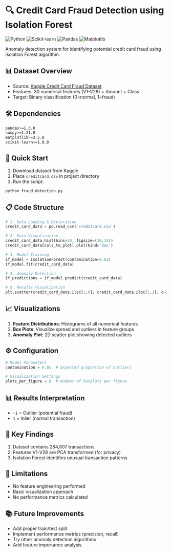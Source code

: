 # 🔍 Credit Card Fraud Detection using Isolation Forest

![Python](https://img.shields.io/badge/Python-3.7+-blue) ![Scikit-learn](https://img.shields.io/badge/Scikit--learn-1.0+-orange) ![Pandas](https://img.shields.io/badge/Pandas-1.3+-green) ![Matplotlib](https://img.shields.io/badge/Matplotlib-3.5+-yellow)

Anomaly detection system for identifying potential credit card fraud using Isolation Forest algorithm.

## 📊 Dataset Overview
- Source: [Kaggle Credit Card Fraud Dataset](https://www.kaggle.com/datasets/mlg-ulb/creditcardfraud)
- Features: 30 numerical features (V1-V28) + Amount + Class
- Target: Binary classification (0=normal, 1=fraud)

## 🛠️ Dependencies
```bash
pandas>=1.3.0
numpy>=1.21.0
matplotlib>=3.5.0
scikit-learn>=1.0.0
```

## 🚀 Quick Start
1. Download dataset from Kaggle
2. Place `creditcard.csv` in project directory
3. Run the script:
```bash
python fraud_detection.py
```

## 📋 Code Structure
```python
# 1. Data Loading & Exploration
credit_card_data = pd.read_csv('creditcard.csv')

# 2. Data Visualization
credit_card_data.hist(bins=50, figsize=(20,15))
credit_card_data[cols_to_plot].plot(kind='box')

# 3. Model Training
if_model = IsolationForest(contamination=0.01)
if_model.fit(credit_card_data)

# 4. Anomaly Detection
if_predictions = if_model.predict(credit_card_data)

# 5. Results Visualization
plt.scatter(credit_card_data.iloc[:,0], credit_card_data.iloc[:,1], c=if_predictions)
```

## 📈 Visualizations
1. **Feature Distributions**: Histograms of all numerical features
2. **Box Plots**: Visualize spread and outliers in feature groups
3. **Anomaly Plot**: 2D scatter plot showing detected outliers

## ⚙️ Configuration
```python
# Model Parameters
contamination = 0.01  # Expected proportion of outliers

# Visualization Settings
plots_per_figure = 8  # Number of boxplots per figure
```

## 📊 Results Interpretation
- `-1` = Outlier (potential fraud)
- `1` = Inlier (normal transaction)

## 📝 Key Findings
1. Dataset contains 284,807 transactions
2. Features V1-V28 are PCA transformed (for privacy)
3. Isolation Forest identifies unusual transaction patterns

## 🚧 Limitations
- No feature engineering performed
- Basic visualization approach
- No performance metrics calculated

## 📚 Future Improvements
- Add proper train/test split
- Implement performance metrics (precision, recall)
- Try other anomaly detection algorithms
- Add feature importance analysis

